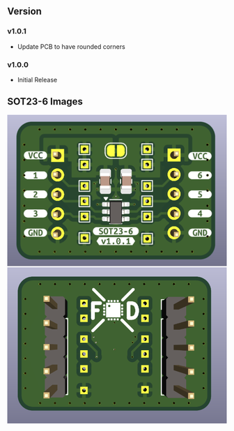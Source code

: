 ## Version
### v1.0.1
- Update PCB to have rounded corners
### v1.0.0
- Initial Release
## SOT23-6 Images
![alt text](https://github.com/function-x-design/smd-to-th/blob/main/sot23-6/images/v1.0.1/Front.png)
![alt text](https://github.com/function-x-design/smd-to-th/blob/main/sot23-6/images/v1.0.1/Back.png)
